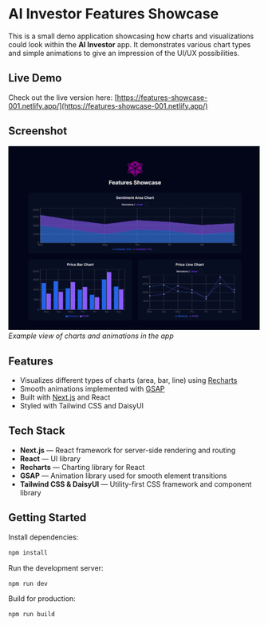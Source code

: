 # AI Investor Features Showcase

This is a small demo application showcasing how charts and visualizations could look within the **AI Investor** app. It demonstrates various chart types and simple animations to give an impression of the UI/UX possibilities.

## Live Demo

Check out the live version here: [https://features-showcase-001.netlify.app/](https://features-showcase-001.netlify.app/)

## Screenshot

![Features Showcase Screenshot](./Screenshot_1.png)  
_Example view of charts and animations in the app_

## Features

-   Visualizes different types of charts (area, bar, line) using [Recharts](https://recharts.org/)
-   Smooth animations implemented with [GSAP](https://greensock.com/gsap/)
-   Built with [Next.js](https://nextjs.org/) and React
-   Styled with Tailwind CSS and DaisyUI

## Tech Stack

-   **Next.js** — React framework for server-side rendering and routing
-   **React** — UI library
-   **Recharts** — Charting library for React
-   **GSAP** — Animation library used for smooth element transitions
-   **Tailwind CSS & DaisyUI** — Utility-first CSS framework and component library

## Getting Started

Install dependencies:

```bash
npm install
```

Run the development server:

```bash
npm run dev
```

Build for production:

```bash
npm run build
```
